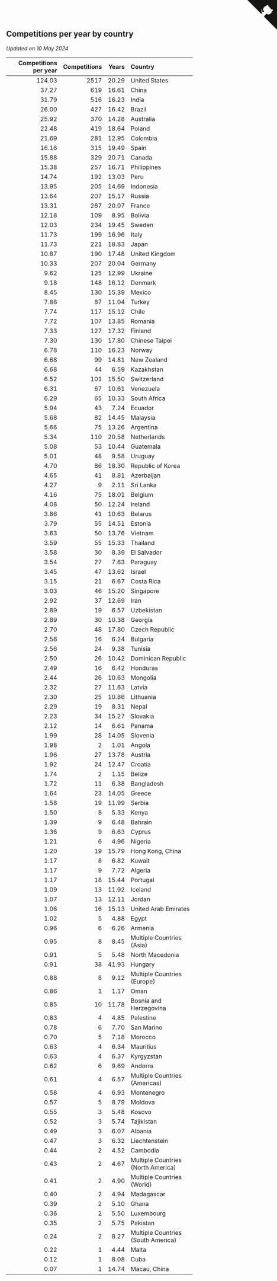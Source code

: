 ## Competitions per year by country

*Updated on 10 May 2024*

| Competitions per year | Competitions | Years | Country |
| ---: | ---: | ---: | :--- |
| 124.03 | 2517 | 20.29 | United States |
| 37.27 | 619 | 16.61 | China |
| 31.79 | 516 | 16.23 | India |
| 26.00 | 427 | 16.42 | Brazil |
| 25.92 | 370 | 14.28 | Australia |
| 22.48 | 419 | 18.64 | Poland |
| 21.69 | 281 | 12.95 | Colombia |
| 16.16 | 315 | 19.49 | Spain |
| 15.88 | 329 | 20.71 | Canada |
| 15.38 | 257 | 16.71 | Philippines |
| 14.74 | 192 | 13.03 | Peru |
| 13.95 | 205 | 14.69 | Indonesia |
| 13.64 | 207 | 15.17 | Russia |
| 13.31 | 267 | 20.07 | France |
| 12.18 | 109 | 8.95 | Bolivia |
| 12.03 | 234 | 19.45 | Sweden |
| 11.73 | 199 | 16.96 | Italy |
| 11.73 | 221 | 18.83 | Japan |
| 10.87 | 190 | 17.48 | United Kingdom |
| 10.33 | 207 | 20.04 | Germany |
| 9.62 | 125 | 12.99 | Ukraine |
| 9.18 | 148 | 16.12 | Denmark |
| 8.45 | 130 | 15.39 | Mexico |
| 7.88 | 87 | 11.04 | Turkey |
| 7.74 | 117 | 15.12 | Chile |
| 7.72 | 107 | 13.85 | Romania |
| 7.33 | 127 | 17.32 | Finland |
| 7.30 | 130 | 17.80 | Chinese Taipei |
| 6.78 | 110 | 16.23 | Norway |
| 6.68 | 99 | 14.81 | New Zealand |
| 6.68 | 44 | 6.59 | Kazakhstan |
| 6.52 | 101 | 15.50 | Switzerland |
| 6.31 | 67 | 10.61 | Venezuela |
| 6.29 | 65 | 10.33 | South Africa |
| 5.94 | 43 | 7.24 | Ecuador |
| 5.68 | 82 | 14.45 | Malaysia |
| 5.66 | 75 | 13.26 | Argentina |
| 5.34 | 110 | 20.58 | Netherlands |
| 5.08 | 53 | 10.44 | Guatemala |
| 5.01 | 48 | 9.58 | Uruguay |
| 4.70 | 86 | 18.30 | Republic of Korea |
| 4.65 | 41 | 8.81 | Azerbaijan |
| 4.27 | 9 | 2.11 | Sri Lanka |
| 4.16 | 75 | 18.01 | Belgium |
| 4.08 | 50 | 12.24 | Ireland |
| 3.86 | 41 | 10.63 | Belarus |
| 3.79 | 55 | 14.51 | Estonia |
| 3.63 | 50 | 13.76 | Vietnam |
| 3.59 | 55 | 15.33 | Thailand |
| 3.58 | 30 | 8.39 | El Salvador |
| 3.54 | 27 | 7.63 | Paraguay |
| 3.45 | 47 | 13.62 | Israel |
| 3.15 | 21 | 6.67 | Costa Rica |
| 3.03 | 46 | 15.20 | Singapore |
| 2.92 | 37 | 12.69 | Iran |
| 2.89 | 19 | 6.57 | Uzbekistan |
| 2.89 | 30 | 10.38 | Georgia |
| 2.70 | 48 | 17.80 | Czech Republic |
| 2.56 | 16 | 6.24 | Bulgaria |
| 2.56 | 24 | 9.38 | Tunisia |
| 2.50 | 26 | 10.42 | Dominican Republic |
| 2.49 | 16 | 6.42 | Honduras |
| 2.44 | 26 | 10.63 | Mongolia |
| 2.32 | 27 | 11.63 | Latvia |
| 2.30 | 25 | 10.86 | Lithuania |
| 2.29 | 19 | 8.31 | Nepal |
| 2.23 | 34 | 15.27 | Slovakia |
| 2.12 | 14 | 6.61 | Panama |
| 1.99 | 28 | 14.05 | Slovenia |
| 1.98 | 2 | 1.01 | Angola |
| 1.96 | 27 | 13.78 | Austria |
| 1.92 | 24 | 12.47 | Croatia |
| 1.74 | 2 | 1.15 | Belize |
| 1.72 | 11 | 6.38 | Bangladesh |
| 1.64 | 23 | 14.05 | Greece |
| 1.58 | 19 | 11.99 | Serbia |
| 1.50 | 8 | 5.33 | Kenya |
| 1.39 | 9 | 6.48 | Bahrain |
| 1.36 | 9 | 6.63 | Cyprus |
| 1.21 | 6 | 4.96 | Nigeria |
| 1.20 | 19 | 15.79 | Hong Kong, China |
| 1.17 | 8 | 6.82 | Kuwait |
| 1.17 | 9 | 7.72 | Algeria |
| 1.17 | 18 | 15.44 | Portugal |
| 1.09 | 13 | 11.92 | Iceland |
| 1.07 | 13 | 12.11 | Jordan |
| 1.06 | 16 | 15.13 | United Arab Emirates |
| 1.02 | 5 | 4.88 | Egypt |
| 0.96 | 6 | 6.26 | Armenia |
| 0.95 | 8 | 8.45 | Multiple Countries (Asia) |
| 0.91 | 5 | 5.48 | North Macedonia |
| 0.91 | 38 | 41.93 | Hungary |
| 0.88 | 8 | 9.12 | Multiple Countries (Europe) |
| 0.86 | 1 | 1.17 | Oman |
| 0.85 | 10 | 11.78 | Bosnia and Herzegovina |
| 0.83 | 4 | 4.85 | Palestine |
| 0.78 | 6 | 7.70 | San Marino |
| 0.70 | 5 | 7.18 | Morocco |
| 0.63 | 4 | 6.34 | Mauritius |
| 0.63 | 4 | 6.37 | Kyrgyzstan |
| 0.62 | 6 | 9.69 | Andorra |
| 0.61 | 4 | 6.57 | Multiple Countries (Americas) |
| 0.58 | 4 | 6.93 | Montenegro |
| 0.57 | 5 | 8.79 | Moldova |
| 0.55 | 3 | 5.48 | Kosovo |
| 0.52 | 3 | 5.74 | Tajikistan |
| 0.49 | 3 | 6.07 | Albania |
| 0.47 | 3 | 6.32 | Liechtenstein |
| 0.44 | 2 | 4.52 | Cambodia |
| 0.43 | 2 | 4.67 | Multiple Countries (North America) |
| 0.41 | 2 | 4.90 | Multiple Countries (World) |
| 0.40 | 2 | 4.94 | Madagascar |
| 0.39 | 2 | 5.10 | Ghana |
| 0.36 | 2 | 5.50 | Luxembourg |
| 0.35 | 2 | 5.75 | Pakistan |
| 0.24 | 2 | 8.27 | Multiple Countries (South America) |
| 0.22 | 1 | 4.44 | Malta |
| 0.12 | 1 | 8.08 | Cuba |
| 0.07 | 1 | 14.74 | Macau, China |


<a href="https://github.com/jonatanklosko/wca_statistics" class="github-corner" aria-label="View source on Github"><svg width="80" height="80" viewBox="0 0 250 250" style="fill:#151513; color:#fff; position: absolute; top: 0; border: 0; right: 0;" aria-hidden="true"><path d="M0,0 L115,115 L130,115 L142,142 L250,250 L250,0 Z"></path><path d="M128.3,109.0 C113.8,99.7 119.0,89.6 119.0,89.6 C122.0,82.7 120.5,78.6 120.5,78.6 C119.2,72.0 123.4,76.3 123.4,76.3 C127.3,80.9 125.5,87.3 125.5,87.3 C122.9,97.6 130.6,101.9 134.4,103.2" fill="currentColor" style="transform-origin: 130px 106px;" class="octo-arm"></path><path d="M115.0,115.0 C114.9,115.1 118.7,116.5 119.8,115.4 L133.7,101.6 C136.9,99.2 139.9,98.4 142.2,98.6 C133.8,88.0 127.5,74.4 143.8,58.0 C148.5,53.4 154.0,51.2 159.7,51.0 C160.3,49.4 163.2,43.6 171.4,40.1 C171.4,40.1 176.1,42.5 178.8,56.2 C183.1,58.6 187.2,61.8 190.9,65.4 C194.5,69.0 197.7,73.2 200.1,77.6 C213.8,80.2 216.3,84.9 216.3,84.9 C212.7,93.1 206.9,96.0 205.4,96.6 C205.1,102.4 203.0,107.8 198.3,112.5 C181.9,128.9 168.3,122.5 157.7,114.1 C157.9,116.9 156.7,120.9 152.7,124.9 L141.0,136.5 C139.8,137.7 141.6,141.9 141.8,141.8 Z" fill="currentColor" class="octo-body"></path></svg></a><style>.github-corner:hover .octo-arm{animation:octocat-wave 560ms ease-in-out}@keyframes octocat-wave{0%,100%{transform:rotate(0)}20%,60%{transform:rotate(-25deg)}40%,80%{transform:rotate(10deg)}}@media (max-width:500px){.github-corner:hover .octo-arm{animation:none}.github-corner .octo-arm{animation:octocat-wave 560ms ease-in-out}}</style>
